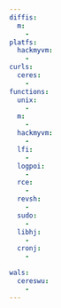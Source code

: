 ```yaml
---
diffis:
  m:
    -
platfs:
  hackmyvm:
    -
curls:
  ceres:
    -
functions:
  unix:
    -
  m:
    -
  hackmyvm:
    -
  lfi:
    -
  logpoi:
    -
  rce:
    -
  revsh:
    -
  sudo:
    -
  libhj:
    -
  cronj:
    -

wals:
  cereswu:
    -
---
```

